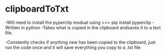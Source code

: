 # clipboardToTxt
-Will need to install the pyperclip modual using >>> pip install pyperclip
-Written in python
-Takes what is copied in the clipboard andsaves it to a text file. 

-Constently checks if anything new has been copied to the clipboard, just run the code once and it will save everything you copy to a .txt file

